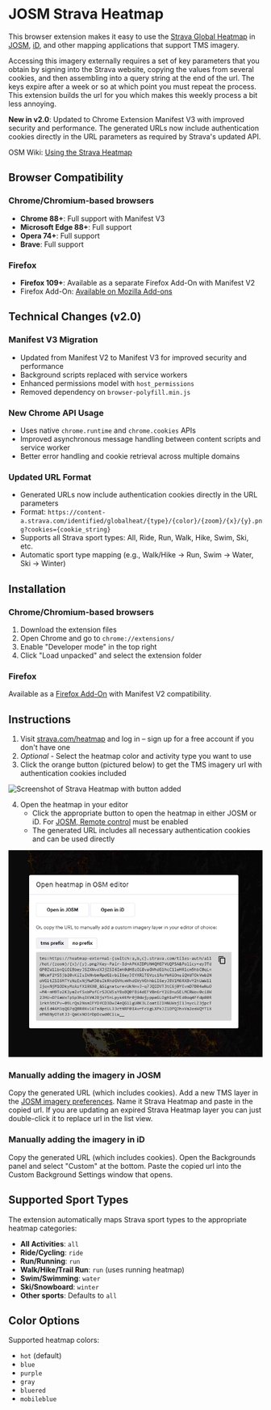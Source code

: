 # JOSM Strava Heatmap

This browser extension makes it easy to use the [Strava Global Heatmap][1] in
[JOSM][2], [iD][8], and other mapping applications that support TMS imagery.

Accessing this imagery externally requires a set of key parameters that you obtain
by signing into the Strava website, copying the values from several cookies, and
then assembling into a query string at the end of the url.  The keys expire after a
week or so at which point you must repeat the process.  This extension builds the
url for you which makes this weekly process a bit less annoying.  

**New in v2.0**: Updated to Chrome Extension Manifest V3 with improved security and performance. The generated URLs now include authentication cookies directly in the URL parameters as required by Strava's updated API.

OSM Wiki: [Using the Strava Heatmap][3]

[1]: https://www.strava.com/heatmap
[2]: https://josm.openstreetmap.de/ "Java OpenStreetMap Editor"
[3]: https://wiki.openstreetmap.org/wiki/Strava
[8]: https://www.openstreetmap.org

## Browser Compatibility

### Chrome/Chromium-based browsers
- **Chrome 88+**: Full support with Manifest V3
- **Microsoft Edge 88+**: Full support
- **Opera 74+**: Full support
- **Brave**: Full support

### Firefox
- **Firefox 109+**: Available as a separate Firefox Add-On with Manifest V2
- Firefox Add-On: [Available on Mozilla Add-ons][4]

## Technical Changes (v2.0)

### Manifest V3 Migration
- Updated from Manifest V2 to Manifest V3 for improved security and performance
- Background scripts replaced with service workers
- Enhanced permissions model with `host_permissions`
- Removed dependency on `browser-polyfill.min.js`

### New Chrome API Usage
- Uses native `chrome.runtime` and `chrome.cookies` APIs
- Improved asynchronous message handling between content scripts and service worker
- Better error handling and cookie retrieval across multiple domains

### Updated URL Format
- Generated URLs now include authentication cookies directly in the URL parameters
- Format: `https://content-a.strava.com/identified/globalheat/{type}/{color}/{zoom}/{x}/{y}.png?cookies={cookie_string}`
- Supports all Strava sport types: All, Ride, Run, Walk, Hike, Swim, Ski, etc.
- Automatic sport type mapping (e.g., Walk/Hike → Run, Swim → Water, Ski → Winter)

## Installation

### Chrome/Chromium-based browsers
1. Download the extension files
2. Open Chrome and go to `chrome://extensions/`
3. Enable "Developer mode" in the top right
4. Click "Load unpacked" and select the extension folder

### Firefox
Available as a [Firefox Add-On][4] with Manifest V2 compatibility.

## Instructions

1. Visit [strava.com/heatmap][5] and log in – sign up for a free account if you don't have one
2. *Optional* - Select the heatmap color and activity type you want to use
3. Click the orange button (pictured below) to get the TMS imagery url with authentication cookies included

![Screenshot of Strava Heatmap with button added](screenshot.png)

4. Open the heatmap in your editor
   - Click the appropriate button to open the heatmap in either JOSM or iD.
     For [JOSM, Remote control][9] must be enabled
   - The generated URL includes all necessary authentication cookies and can be used directly

![Screenshot of modal dialog with heatmap url](screenshot2.png)

[9]: https://josm.openstreetmap.de/wiki/Help/Preferences/RemoteControl

### Manually adding the imagery in JOSM

Copy the generated URL (which includes cookies). Add a new TMS layer in the [JOSM imagery preferences][6].
Name it Strava Heatmap and paste in the copied url. If you are updating an expired Strava Heatmap
layer you can just double-click it to replace url in the list view.

### Manually adding the imagery in iD

Copy the generated URL (which includes cookies). Open the Backgrounds panel and select "Custom" at the bottom.
Paste the copied url into the Custom Background Settings window that opens.

## Supported Sport Types

The extension automatically maps Strava sport types to the appropriate heatmap categories:

- **All Activities**: `all`
- **Ride/Cycling**: `ride`
- **Run/Running**: `run`
- **Walk/Hike/Trail Run**: `run` (uses running heatmap)
- **Swim/Swimming**: `water`
- **Ski/Snowboard**: `winter`
- **Other sports**: Defaults to `all`

## Color Options

Supported heatmap colors:
- `hot` (default)
- `blue`
- `purple`
- `gray`
- `bluered`
- `mobileblue`

[4]: https://addons.mozilla.org/en-US/firefox/addon/josm-strava-heatmap/
[5]: https://www.strava.com/heatmap
[6]: https://josm.openstreetmap.de/wiki/Help/Preferences/Imagery
[7]: https://chrome.google.com/webstore/detail/josm-strava-heatmap/hicmfobjcbinceoeegookkgllpdgkcdc
